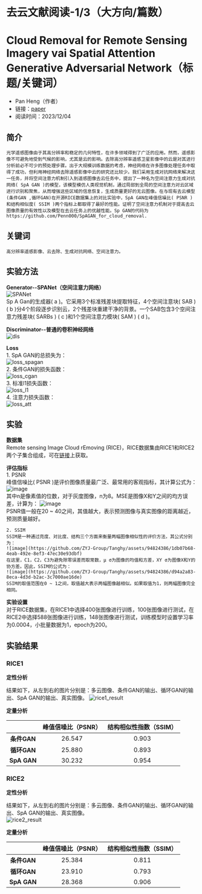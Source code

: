 # 去云文献阅读-1/3（大方向/篇数）
# Cloud Removal for Remote Sensing Imagery vai Spatial Attention Generative Adversarial Network（标题/关键词）
- Pan Heng（作者）
- 链接：[paper](https://arxiv.org/abs/2009.13015)
- 阅读时间：2023/12/04

## 简介
    光学遥感图像由于其高分辨率和稳定的几何特性，在许多领域得到了广泛的应用。然而，遥感影像不可避免地受到气候的影响，尤其是云的影响。去除高分辨率遥感卫星影像中的云是对其进行分析前必不可少的预处理步骤。出于大规模训练数据的考虑，神经网络在许多图像处理任务中取得了成功，但利用神经网络去除遥感影像中云的研究还比较少。我们采用生成对抗网络来解决这一任务，并将空间注意力机制引入到遥感图像去云任务中，提出了一种名为空间注意力生成对抗网络( SpA GAN )的模型，该模型模仿人类视觉机制，通过局部到全局的空间注意力对云区域进行识别和聚焦，从而增强这些区域的信息恢复，生成质量更好的无云图像。在与现有去云模型(条件GAN ,循环GAN)在开源RICE数据集上的对比实验中，SpA GAN在峰值信噪比( PSNR )和结构相似度( SSIM )两个指标上都取得了最好的性能。证明了空间注意力机制对于提高去云图像质量的有效性以及模型在去云任务上的优越性能。Sp GAN的代码为https://github.com/Penn000/SpAGAN_for_cloud_removal.

## 关键词
    高分辨率遥感影像、云去除、生成对抗网络、空间注意力。

## 实验方法
**Generator--SPANet（空间注意力网络）**  
    ![SPANet](https://github.com/ZYJ-Group/Tanghy/assets/94824386/f283d62d-ef30-4aed-822e-3096e15de0d9)  
     Sp A Gan的生成器( a )。它采用3个标准残差块提取特征，4个空间注意块( SAB ) ( b )分4个阶段逐步识别云，2个残差块重建干净的背景。一个SAB包含3个空间注意力残差块( SARBs ) ( c )和1个空间注意力模块( SAM ) ( d )。  

**Discriminator--普通的卷积神经网络**  
     ![dis](https://github.com/ZYJ-Group/Tanghy/assets/94824386/704d982d-2899-4809-868e-c3d71ac0b93c)  

**Loss**  
    1. SpA GAN的总损失为：  
    ![loss_spagan](https://github.com/ZYJ-Group/Tanghy/assets/94824386/33cbd7aa-478e-4c9b-96ca-d4b802d9638a)  
    2. 条件GAN的损失函数：  
    ![loss_cgan](https://github.com/ZYJ-Group/Tanghy/assets/94824386/ac090c36-a539-4e46-b022-9ce4f925382d)  
    3. 标准l1损失函数：  
    ![loss_l1](https://github.com/ZYJ-Group/Tanghy/assets/94824386/f33b1faa-7eda-4198-839d-95694341ea84)  
    4. 注意力损失函数：  
    ![loss_att](https://github.com/ZYJ-Group/Tanghy/assets/94824386/f064c4f0-2b6f-4b16-9f6b-60d7897316c8)  

## 实验  
**数据集**  
    Remote sensing Image Cloud rEmoving (RICE)，RICE数据集由RICE1和RICE2两个子集合组成，可在[链接](https://github.com/BUPTLdy/RICE_DATASET)上获取。  

**评估指标**  
    1. PSNR  
    峰值信噪比( PSNR )是评价图像质量最广泛、最常用的客观指标，其计算公式为：  
    ![image](https://github.com/ZYJ-Group/Tanghy/assets/94824386/1c5ac4de-45fd-4296-b3a5-f99298a7e6ae)  
    其中n是像素值的位数，对于灰度图像，n为8。MSE是图像X和Y之间的均方误差，计算为：
    ![image](https://github.com/ZYJ-Group/Tanghy/assets/94824386/742dfdee-49cc-4d86-bf26-3cc292398ae0)  
    PSNR值一般在20 ~ 40之间，其值越大，表示预测图像与真实图像的距离越近，预测质量越好。  

    2. SSIM
    SSIM是一种通过亮度、对比度、结构三个方面来衡量两幅图像相似性的评价方法，其公式分别为：
    ![image](https://github.com/ZYJ-Group/Tanghy/assets/94824386/1db07b68-4eab-492e-8ef3-47ec30e93dbf)  
    在这里，C1，C2，C3为避免除零误差而取常数，μ σ为图像的均值和方差，XY σ为图像X和Y的协方差。因此，SSIM的公式为：  
    ![image](https://github.com/ZYJ-Group/Tanghy/assets/94824386/d94a2a83-8eca-4d3d-b2ac-3c7000ae16de)  
    SSIM的取值范围在0 ~ 1之间，取值越大表示两幅图像越相似。如果取值为1，则两幅图像完全相同。  

**实验设置**  
    对于RICE数据集，在RICE1中选择400张图像进行训练，100张图像进行测试，在RICE2中选择588张图像进行训练，148张图像进行测试，训练模型时设置学习率为0.0004，小批量数据为1，epoch为200。

## 实验结果
###  RICE1

**定性分析**

结果如下，从左到右的图片分别是：多云图像、条件GAN的输出、循环GAN的输出、SpA GAN的输出、真实图像。
![rice1_result](https://github.com/ZYJ-Group/Tanghy/assets/94824386/f0eacf3e-7b45-4e9c-b267-268c53fb2679)  


**定量分析**

|               |  峰值信噪比（PSNR）  | 结构相似性指数（SSIM）  |
| :-----------: | :------------------: | :---------------------: |
|   **条件GAN**    |        26.547        |          0.903          |
| **循环GAN** |        25.880        |          0.893          |
|  **SpA GAN**  |        30.232        |          0.954          |

###  RICE2

**定性分析**

结果如下，从左到右的图片分别是：多云图像、条件GAN的输出、循环GAN的输出、SpA GAN的输出、真实图像。  
![rice2_result](https://github.com/ZYJ-Group/Tanghy/assets/94824386/1e0d2c78-47f7-4afe-ac9e-b71f0f739369)  


**定量分析**

|               |  峰值信噪比（PSNR）  | 结构相似性指数（SSIM）  |
| :-----------: | :------------------: | :---------------------: |
|   **条件GAN**    |        25.384        |          0.811          |
| **循环GAN** |        23.910        |          0.793          |
|  **SpA GAN**  |        28.368        |          0.906          |

